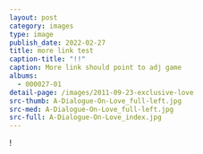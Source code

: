 ```yaml
---
layout: post
category: images
type: image
publish_date: 2022-02-27
title: more link test
caption-title: "!!"
caption: More link should point to adj game
albums:
  - 000027-01
detail-page: /images/2011-09-23-exclusive-love
src-thumb: A-Dialogue-On-Love_full-left.jpg
src-med: A-Dialogue-On-Love_full-left.jpg
src-full: A-Dialogue-On-Love_index.jpg
---
```

!